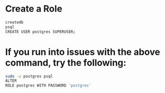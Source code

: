 # Create a Role
```bash
createdb
psql
CREATE USER postgres SUPERUSER;
```


# If you run into issues with the above command, try the following:
```bash
sudo -u postgres psql
ALTER
ROLE postgres WITH PASSWORD 'postgres'
```
